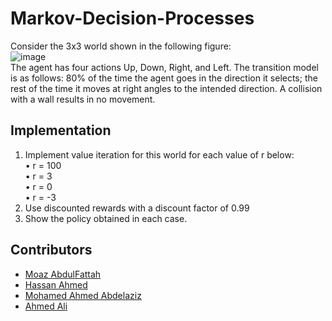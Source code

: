 # Markov-Decision-Processes
Consider the 3x3 world shown in the following figure:  
![image](https://github.com/Moaz2025/Markov-Decision-Processes/assets/105356707/09072475-8fb3-43d2-a1ae-b9a88fea41ff)  
The agent has four actions Up, Down, Right, and Left.
The transition model is as follows: 80% of the time the agent goes in the direction it selects; the rest of
the time it moves at right angles to the intended direction. A collision with a wall results in no
movement.

## Implementation
1. Implement value iteration for this world for each value of r below:  
• r = 100  
• r = 3  
• r = 0  
• r = -3  
2. Use discounted rewards with a discount factor of 0.99
3. Show the policy obtained in each case.

## Contributors
- [Moaz AbdulFattah](https://www.github.com/Moaz2025)
- [Hassan Ahmed](https://www.github.com/hassanAhmed310)
- [Mohamed Ahmed Abdelaziz](https://www.github.com/Mohamed-Ahmed-Abdelaziz)
- [Ahmed Ali](https://www.github.com/AhmedAli3011)
